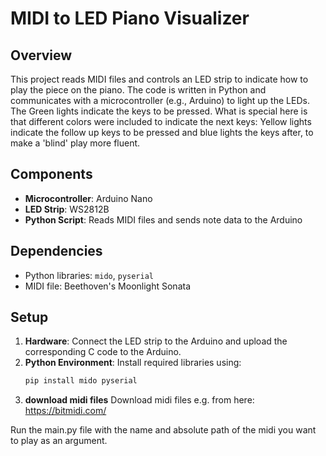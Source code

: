 # MIDI to LED Piano Visualizer

## Overview
This project reads MIDI files and controls an LED strip to indicate how to play the piece on the piano. The code is written in Python and communicates with a microcontroller (e.g., Arduino) to light up the LEDs. The Green lights indicate the keys to be pressed. What is special here is that different colors were included to indicate the next keys: Yellow lights indicate the follow up keys to be pressed and blue lights the keys after, to make a 'blind' play more fluent.

## Components
- **Microcontroller**: Arduino Nano
- **LED Strip**: WS2812B
- **Python Script**: Reads MIDI files and sends note data to the Arduino

## Dependencies
- Python libraries: `mido`, `pyserial`
- MIDI file: Beethoven's Moonlight Sonata

## Setup
1. **Hardware**: Connect the LED strip to the Arduino and upload the corresponding C code to the Arduino.
2. **Python Environment**: Install required libraries using:
   ```bash
   pip install mido pyserial
4. **download midi files** Download midi files e.g. from here: https://bitmidi.com/

Run the main.py file with the name and absolute path of the midi you want to play as an argument.
